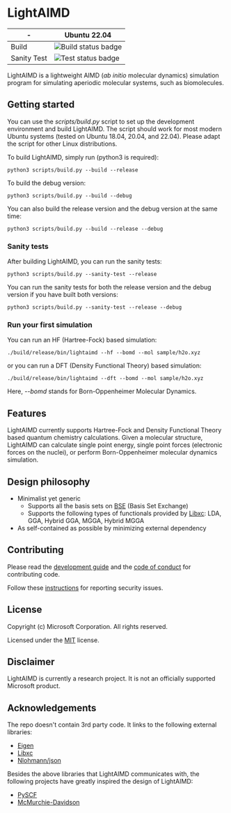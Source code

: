# LightAIMD

| - | Ubuntu 22.04 |
|---|---|
|Build|![Build status badge](https://msai.visualstudio.com/LightAIMD/_apis/build/status/LightAIMD-CI)|
|Sanity Test|![Test status badge](https://msai.visualstudio.com/LightAIMD/_apis/build/status/LightAIMD-CI)|

LightAIMD is a lightweight AIMD (*ab initio* molecular dynamics) simulation program for simulating aperiodic molecular systems, such as biomolecules.

## Getting started
You can use the *scripts/build.py* script to set up the development environment and build LightAIMD. The script should work for most modern Ubuntu systems (tested on Ubuntu 18.04, 20.04, and 22.04). Please adapt the script for other Linux distributions.

To build LightAIMD, simply run (python3 is required):
```shell
python3 scripts/build.py --build --release
```

To build the debug version:
```shell
python3 scripts/build.py --build --debug
```

You can also build the release version and the debug version at the same time:
```shell
python3 scripts/build.py --build --release --debug
```

### Sanity tests
After building LightAIMD, you can run the sanity tests:
```shell
python3 scripts/build.py --sanity-test --release
```

You can run the sanity tests for both the release version and the debug version if you have built both versions:
```shell
python3 scripts/build.py --sanity-test --release --debug
```

### Run your first simulation
You can run an HF (Hartree-Fock) based simulation:
```shell
./build/release/bin/lightaimd --hf --bomd --mol sample/h2o.xyz
```
or you can run a DFT (Density Functional Theory) based simulation:
```shell
./build/release/bin/lightaimd --dft --bomd --mol sample/h2o.xyz
```

Here, *--bomd* stands for Born-Oppenheimer Molecular Dynamics.

## Features

LightAIMD currently supports Hartree-Fock and Density Functional Theory based quantum chemistry calculations. Given a molecular structure, LightAIMD can calculate single point energy, single point forces (electronic forces on the nuclei), or perform Born-Oppenheimer molecular dynamics simulation.

## Design philosophy

- Minimalist yet generic
  - Supports all the basis sets on [BSE](https://www.basissetexchange.org/) (Basis Set Exchange)
  - Supports the following types of functionals provided by [Libxc](https://tddft.org/programs/libxc/): LDA, GGA, Hybrid GGA, MGGA, Hybrid MGGA
- As self-contained as possible by minimizing external dependency

## Contributing

Please read the [development guide](docs/dev-guide.md) and the [code of conduct](CODE_OF_CONDUCT.md) for contributing code.

Follow these [instructions](SECURITY.md) for reporting security issues.

## License

Copyright (c) Microsoft Corporation. All rights reserved.

Licensed under the [MIT](LICENSE.txt) license.

## Disclaimer

LightAIMD is currently a research project. It is not an officially supported Microsoft product.

## Acknowledgements

The repo doesn't contain 3rd party code. It links to the following external libraries:
- [Eigen](https://eigen.tuxfamily.org)
- [Libxc](https://www.tddft.org/programs/libxc/)
- [Nlohmann/json](https://github.com/nlohmann/json)

Besides the above libraries that LightAIMD communicates with, the following projects have greatly inspired the design of LightAIMD:
- [PySCF](https://github.com/pyscf/pyscf)
- [McMurchie-Davidson](https://github.com/jjgoings/McMurchie-Davidson)
